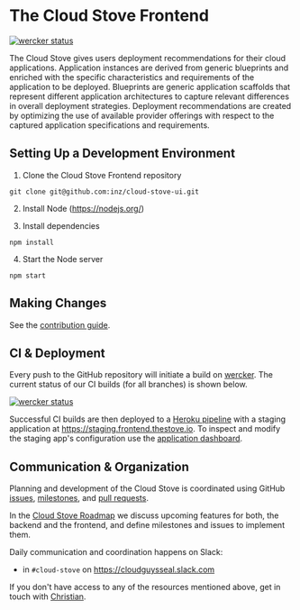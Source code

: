 # The Cloud Stove Frontend

[![wercker status](https://app.wercker.com/status/b45c53af564143d46d25dc45aaa3dfe4/s/master "wercker status")](https://app.wercker.com/project/bykey/b45c53af564143d46d25dc45aaa3dfe4)

The Cloud Stove gives users deployment recommendations for their cloud
applications. Application instances are derived from generic blueprints and
enriched with the specific characteristics and requirements of the application
to be deployed. Blueprints are generic application scaffolds that represent
different application architectures to capture relevant differences in overall
deployment strategies. Deployment recommendations are created by optimizing the
use of available provider offerings with respect to the captured application
specifications and requirements.

## Setting Up a Development Environment

1. Clone the Cloud Stove Frontend repository
  
  ```
  git clone git@github.com:inz/cloud-stove-ui.git
  ```
    
2. Install Node (https://nodejs.org/)

3. Install dependencies

  ```
  npm install
  ```

4. Start the Node server

  ```
  npm start
  ```

## Making Changes

See the [contribution guide](./CONTRIBUTING.md).

## CI & Deployment

Every push to the GitHub repository will initiate a build on [wercker](https://app.wercker.com/#applications/573436394cb4918106077ad1). The current status of our CI builds (for all branches) is shown below.

[![wercker status](https://app.wercker.com/status/b45c53af564143d46d25dc45aaa3dfe4/m "wercker status")](https://app.wercker.com/project/bykey/b45c53af564143d46d25dc45aaa3dfe4)

Successful CI builds are then deployed to a [Heroku pipeline](https://dashboard.heroku.com/pipelines/53240f69-dd6a-4fd5-ad6e-a831d718dd42) with a staging application at https://staging.frontend.thestove.io. To inspect and modify the staging app's configuration use the [application dashboard](https://dashboard.heroku.com/apps/serene-garden-85460).

## Communication & Organization

Planning and development of the Cloud Stove is coordinated using GitHub [issues](https://github.com/inz/cloud-stove-ui/issues), [milestones](https://github.com/inz/cloud-stove-ui/milestones), and [pull requests](https://github.com/inz/cloud-stove-ui/pulls). 

In the [Cloud Stove Roadmap](https://github.com/inz/cloud-stove/wiki/Roadmap) we discuss upcoming features for both, the backend and the frontend, and define milestones and issues to implement them.

Daily communication and coordination happens on Slack:

* in `#cloud-stove` on https://cloudguysseal.slack.com

If you don't have access to any of the resources mentioned above, get in touch
with [Christian](mailto:christian@thestove.io).


